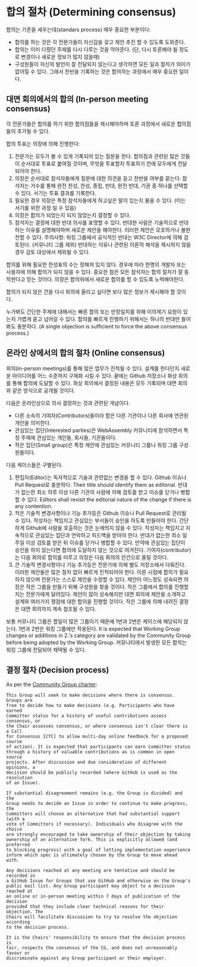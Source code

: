 # 합의 절차 (Determining consensus)

합의는 기준을 세우는데(standars process) 매우 중요한 부분이다:

* 합의를 하는 것은 각 전문가들이 자신감을 갖고 제안 추진 할 수 있도록 도와준다.
* 합의는 이미 다뤘던 주제를 다시 다루는 것을 막아준다. (단, 다시 토론해야 될 정도로 변경이나 새로운 정보가 많지 않을때)
* 구성원들이 자신의 발언이 잘 전달되지 않는다고 생각하면
  모든 일과 절차가 의미가 없어질 수 있다. 그래서 찬반을 기록하는 것은 합의하는
  과정에서 매우 중요한 일이다.

## 대면 회의에서의 합의 (In-person meeting consensus)

각 전문가들은 합의를 하기 위한 합의점들을 제시해야하며 
토론 과정에서 새로운 합의점들이 추가될 수 있다. 

합의 투표는 의장에 의해 진행한다:

1. 전문가는 모두가 볼 수 있게 기록되어 있는 질문을 한다.
   합의점과 관련된 많은 것들이 순서대로 투표로 붙여질 것이며, 
   무엇을 투표할지 투표하기 전에 모두에게 전달되어야 한다.
2. 의장은 순서대로 참석자들에게 질문에 대한 의견을 듣고 찬반을 여부를 묻는다.
   참석자는 거수를 통해 완전 찬성, 찬성, 중립, 반대, 완전 반대, 기권 중 하나를 선택할 수 있다.
   서기는 투표 결과를 기록한다.
3. 필요한 경우 의장은 특정 참석자들에게 하고싶은 말이 있는지 물을 수 있다. (이는 서기를 위한 과정 일 수 있음)
4. 의장은 합의가 되었는지 되지 않았는지 결정할 수 있다.
5. 참석자는 결정에 대한 반대 의사를 표명할 수 있다. 
   반대한 사람은 기술적으로 반대하는 이유를 설명해야하며 새로운 제안을 해야한다.
   이러한 제안은 모호하거나 불완전할 수 있다. 주의사항: 워킹 그룹에서 
   공식적인 반대는 W3C Director에 의해 검토된다. (커뮤니티 그룹 제외)
   반대하는 이유나 관련된 이론적 해석을 제시하지 않을 경우
   검토 대상에서 제외될 수 있다.

합의를 위해 필요한 찬성표의 수는 정해져 있지 않다. 경우에 따라 한명의 개발자 또는 사용자에 의해 
합의가 되지 않을 수 있다. 중요한 점은 모든 참석자는 합의 절차가 잘 동작한다고 믿는 것이다.
의장은 합의위에서 새로운 합의를 할 수 있도록 노력해야한다.

합의가 되지 않은 건을 다시 회의에 올리고 싶다면 보다 많은 정보가 제시해야 할 것이다.

누가봐도 간단한 주제에 대해서는 빠른 합의 또는 만장일치를 위해 이의제기 요청이 있는지 
가볍게 묻고 넘어갈 수 있다. 합의를 빠르게 진행하기 위해서는 하나의 반대만 
들어봐도 충분하다. (A single objection is sufficient 
to force the above consensus process.)

## 온라인 상에서의 합의 절차 (Online consensus)

회의(in-person meetings)를 통해 많은 업무가 진척될 수 있다. 설계를 한다던지 새로운 아이디어를 어느 수준까지 구체화 시킬 수 있다.
끝에는 Github 저장소나 화상 회의를 통해 합의에 도달할 수 있다.
화상 회의에서 결정된 내용은 모두 기록되며 대면 회의와 같은 방식으로 공개될 것이다.

다음은 온라인상으로 의사 결정하는 것과 관련된 개념이다.

* 다른 소속의 기여자(Contributors)들이라 함은 다른 기관이나 다른 회사에 연관된 개인을 의미한다.
* 관심있는 집단(Interested parties)은 WebAssembly 커뮤니티에 참석하면서 특정 주제에 관심있는 개인들, 회사들, 기관들이다.
* 작은 집단(Small group)은 특정 제안에 관심있는 커뮤니티 그룹나 워킹 그룹 구성원들이다.

다음 케이스들은 구별된다.

1. 편집자(Editor)는 독자적으로 기술과 관련없는 변경을 할 수 있다. Github 이슈나 Pull Request로 충분하다.
   Their title should identify them as editorial. 반대가 없는한 최소 하루 이상 다른 기관의 사람에 의해 검토를 받고 이슈를 닫거나 병합할 수 있다.
   Editors shall revisit the editorial nature of the change if there is any contention.
2. 작은 기술적 변경사항이나 기능 추가등은 Github 이슈나 Pull Request로 관리될 수 있다. 
   작성자는 책임지고 관심있는 부서들이 승인을 하도록 만들어야 한다.
   간단하게 Github에 사람을 호출하는 것은 눈에띄지 않을 수 있다. 작성자는 책임지고 지속적으로 관심있는 집단과 연락하고 피드백을 받아야 한다.
   반대가 없는한 최소 일주일 이상 검토를 받은 뒤 이슈를 닫거나 병합할 수 있다.
   만약에 관심있는 집단이 승인을 하지 않는다면 합의에 도달하지 않는 것으로 여겨진다.
   기여자(contributor)는 다음 회의로 합의를 미루고 의장은 다음 회의의 안건으로 올릴 것이다.
3. 큰 기술적 변경사항이나 기능 추가등은 전문가에 의해 별도 저장소에서 다뤄진다. 이러한 제안들은 많은 절차 없이 빠르게 진척되어야 한다.
   이른 시점에 합의가 필요하지 않으며 전문가는 스스로 제안을 수정할 수 있다. 제안이 어느정도 성숙되면 의장은 작은 그룹을 만들기 위해 구성원을 찾을 것이다.
   작은 그룹에서 합의를 진행할지는 전문가에게 달려있다. 제안이 많이 성숙해지만 대면 회의에 제안을 소개하고 설계와 여러가지 쟁점에 대한 합의을 진행할 것이다.
   작은 그룹에 의해 내려진 결정은 대면 회의까지 계속 참조될 수 있다.

보통 커뮤니티 그룹은 할일이 많은 그룹이기 때문에 1번과 2번은 케이스에 해당되지 않는다. 1번과 2번은 워킹 그룹에만 적용된다.
It is expected that Working Group
changes or additions in 2.'s category are validated by the Community Group
before being adopted by the Working Group. 커뮤니티에서 발생한 모든 합의는 워킹 그룹에 전달되어 채택될 수 있다.

## 결정 절차 (Decision process)

As per the [Community Group charter](https://webassembly.github.io/cg-charter/):

    This Group will seek to make decisions where there is consensus. Groups are
    free to decide how to make decisions (e.g. Participants who have earned
    Committer status for a history of useful contributions assess consensus, or
    the Chair assesses consensus, or where consensus isn't clear there is a Call
    for Consensus [CfC] to allow multi-day online feedback for a proposed course
    of action). It is expected that participants can earn Committer status
    through a history of valuable contributions as is common in open source
    projects. After discussion and due consideration of different opinions, a
    decision should be publicly recorded (where GitHub is used as the resolution
    of an Issue).

    If substantial disagreement remains (e.g. the Group is divided) and the
    Group needs to decide an Issue in order to continue to make progress, the
    Committers will choose an alternative that had substantial support (with a
    vote of Committers if necessary). Individuals who disagree with the choice
    are strongly encouraged to take ownership of their objection by taking
    ownership of an alternative fork. This is explicitly allowed (and preferred
    to blocking progress) with a goal of letting implementation experience
    inform which spec is ultimately chosen by the Group to move ahead with.

    Any decisions reached at any meeting are tentative and should be recorded in
    a GitHub Issue for Groups that use GitHub and otherwise on the Group's
    public mail list. Any Group participant may object to a decision reached at
    an online or in-person meeting within 7 days of publication of the decision
    provided that they include clear technical reasons for their objection. The
    Chairs will facilitate discussion to try to resolve the objection according
    to the decision process.

    It is the Chairs' responsibility to ensure that the decision process is
    fair, respects the consensus of the CG, and does not unreasonably favour or
    discriminate against any Group participant or their employer.
